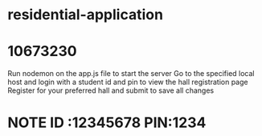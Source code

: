 # residential-application
# 10673230
Run nodemon on the app.js file to start the server
Go to the specified local host and login with a student id and pin to view the hall registration page
Register for your preferred hall and submit to save all changes
# NOTE ID :12345678 PIN:1234
